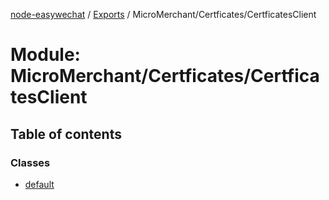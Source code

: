 [node-easywechat](../README.md) / [Exports](../modules.md) / MicroMerchant/Certficates/CertficatesClient

# Module: MicroMerchant/Certficates/CertficatesClient

## Table of contents

### Classes

- [default](../classes/MicroMerchant_Certficates_CertficatesClient.default.md)
